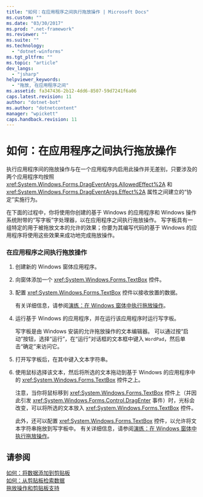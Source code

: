 ```yaml
---
title: "如何：在应用程序之间执行拖放操作 | Microsoft Docs"
ms.custom: ""
ms.date: "03/30/2017"
ms.prod: ".net-framework"
ms.reviewer: ""
ms.suite: ""
ms.technology: 
  - "dotnet-winforms"
ms.tgt_pltfrm: ""
ms.topic: "article"
dev_langs: 
  - "jsharp"
helpviewer_keywords: 
  - "拖放, 在应用程序之间"
ms.assetid: fa347436-2b12-4dd6-8507-59d7241f6a06
caps.latest.revision: 11
author: "dotnet-bot"
ms.author: "dotnetcontent"
manager: "wpickett"
caps.handback.revision: 11
---
```

# 如何：在应用程序之间执行拖放操作
执行应用程序间的拖放操作与在一个应用程序内启用此操作并无差别，只要涉及的两个应用程序均按照 <xref:System.Windows.Forms.DragEventArgs.AllowedEffect%2A> 和 <xref:System.Windows.Forms.DragEventArgs.Effect%2A> 属性之间建立的“协定”实施行为。  
  
 在下面的过程中，你将使用你创建的基于 Windows 的应用程序和 Windows 操作系统附带的“写字板”字处理器，以在应用程序之间执行拖放操作。  写字板具有一组特定的用于被拖放文本的允许的效果；你要为其编写代码的基于 Windows 的应用程序将使用这些效果来成功地完成拖放操作。  
  
### 在应用程序之间执行拖放操作  
  
1.  创建新的 Windows 窗体应用程序。  
  
2.  向窗体添加一个 <xref:System.Windows.Forms.TextBox> 控件。  
  
3.  配置 <xref:System.Windows.Forms.TextBox> 控件以接收放置的数据。  
  
     有关详细信息，请参阅[演练：在 Windows 窗体中执行拖放操作](../../../../docs/framework/winforms/advanced/walkthrough-performing-a-drag-and-drop-operation-in-windows-forms.md)。  
  
4.  运行基于 Windows 的应用程序，并在运行该应用程序时运行写字板。  
  
     写字板是由 Windows 安装的允许拖放操作的文本编辑器。  可以通过按“启动”按钮，选择“运行”，在“运行”对话框的文本框中键入 `WordPad`，然后单击“确定”来访问它。  
  
5.  打开写字板后，在其中键入文本字符串。  
  
6.  使用鼠标选择该文本，然后将所选的文本拖动到基于 Windows 的应用程序中的 <xref:System.Windows.Forms.TextBox> 控件之上。  
  
     注意，当你将鼠标移到 <xref:System.Windows.Forms.TextBox> 控件上（并因此引发 <xref:System.Windows.Forms.Control.DragEnter> 事件）时，光标会改变，可以将所选的文本放入 <xref:System.Windows.Forms.TextBox> 控件。  
  
     此外，还可以配置 <xref:System.Windows.Forms.TextBox> 控件，以允许将文本字符串拖放到写字板中。  有关详细信息，请参阅[演练：在 Windows 窗体中执行拖放操作](../../../../docs/framework/winforms/advanced/walkthrough-performing-a-drag-and-drop-operation-in-windows-forms.md)。  
  
## 请参阅  
 [如何：将数据添加到剪贴板](../../../../docs/framework/winforms/advanced/how-to-add-data-to-the-clipboard.md)   
 [如何：从剪贴板检索数据](../../../../docs/framework/winforms/advanced/how-to-retrieve-data-from-the-clipboard.md)   
 [拖放操作和剪贴板支持](../../../../docs/framework/winforms/advanced/drag-and-drop-operations-and-clipboard-support.md)